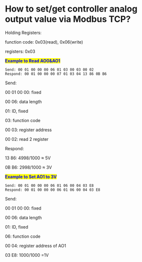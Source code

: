 # How to set/get controller analog output value via Modbus TCP?

Holding Registers:

function code: 0x03(read), 0x06(write)

registers: 0x03



<mark style="color:blue;">**Example to Read AO0\&AO1**</mark>

```
Send: 00 01 00 00 00 06 01 03 00 03 00 02
Respond: 00 01 00 00 00 07 01 03 04 13 86 0B B6
```

Send:

00 01 00 00: fixed

00 06: data length

01: ID, fixed

03: function code

00 03: register address

00 02: read 2 register

Respond:

13 86: 4998/1000 ≈ 5V

0B B6: 2998/1000 ≈ 3V



<mark style="color:blue;">**Example to Set AO1 to 3V**</mark>

```
Send: 00 01 00 00 00 06 01 06 00 04 03 E8
Respond: 00 01 00 00 00 06 01 06 00 04 03 E8
```

Send:

00 01 00 00: fixed

00 06: data length

01: ID, fixed

06: function code

00 04: register address of AO1

03 E8: 1000/1000 =1V
